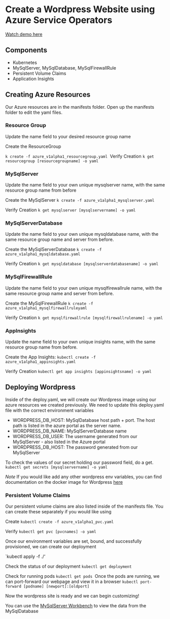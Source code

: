# Create a Wordpress Website using Azure Service Operators

[Watch demo here](https://www.youtube.com/watch?v=H9RJBXPBxUY&t=1s)

## Components
- Kubernetes
- MySqlServer, MySqlDatabase, MySqlFirewallRule
- Persistent Volume Claims
- Application Insights

## Creating Azure Resources

Our Azure resources are in the manifests folder. Open up the manifests folder to edit the yaml files.

### Resource Group

Update the name field to your desired resource group name

Create the ResourceGroup

`k create -f azure_v1alpha1_resourcegroup.yaml`
 Verify Creation
`k get resourcegroup [resourcegroupname] -o yaml`

### MySqlServer

Update the name field to your own unique mysqlserver name, with the same resource group name from before

Create the MySqlServer
`k create -f azure_v1alpha1_mysqlserver.yaml`

Verify Creation 
`k get mysqlserver [mysqlservername] -o yaml`

### MySqlServerDatabase

Update the name field to your own unique mysqldatabase name, with the same resource group name and server from before.

Create the MySqlServerDatabase
`k create -f azure_v1alpha1_mysqldatabase.yaml`

Verify Creation 
`k get mysqldatabase [mysqlserverdatabasename] -o yaml`

### MySqlFirewallRule

Update the name field to your  own unique mysqlfirewallrule name, with the same resource group name and server from before.

Create the MySqlFirewallRule
`k create -f azure_v1alpha1_mysqlfirewallruleyaml`

Verify Creation 
`k get mysqlfirewallrule [mysqlfirewallrulename] -o yaml`

### AppInsights

Update the name field to your own unique insights name, with the same resource group name from before.

Create the App Insights:
`kubectl create -f azure_v1alpha1_appinsights.yaml`

Verify Creation 
`kubectl get app insights [appinsightsname] -o yaml`

## Deploying Wordpress

Inside of the deploy.yaml, we will create our Wordpress image using our azure resources we created previously. We need to update this deploy.yaml file with the correct environment variables

- WORDPRESS_DB_HOST: MySqlDatabase host path + port. The host path is listed in the azure portal as the server name. 
- WORDPRESS_DB_NAME: MySqlServerDatabase name
- WORDPRESS_DB_USER: The username generated from our MySqlServer - also listed in the Azure portal
- WORDPRESS_DB_HOST: The password generated from our MySqlServer

To check the values of our secret holding our password field, do a get.
`kubectl get secrets [mysqlservername] -o yaml`

*Note*
If you would like add any other wordpress env variables, you can find documentation on the docker image for Wordpress [here](https://hub.docker.com/_/wordpress/)


### Persistent Volume Claims

Our persistent volume claims are also listed inside of the manifests file. You can create these separately if you would like using

Create
`kubectl create -f azure_v1alpha1_pvc.yaml`

Verify
`kubectl get pvc [pvcnames] -o yaml`

Once our environment variables are set, bound, and successfully provisioned, we can create our deployment

`kubectl apply -f  ./‘

Check the status of our deployment
`kubectl get deployment`

Check for running pods
`kubectl get pods`
 Once the pods are running, we can port-forward our webpage and view it in a browser
`kubectl port-forward [podname] [newport]:[oldport]`


Now the wordpress site is ready and we can begin customizing! 

You can use the [MySqlServer Workbench](https://www.mysql.com/products/workbench/)
to view the data from the MySqlDatabase
